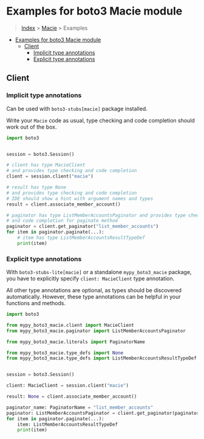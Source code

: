 <a id="examples-for-boto3-macie-module"></a>

# Examples for boto3 Macie module

> [Index](../README.md) > [Macie](./README.md) > Examples

- [Examples for boto3 Macie module](#examples-for-boto3-macie-module)
  - [Client](#client)
    - [Implicit type annotations](#implicit-type-annotations)
    - [Explicit type annotations](#explicit-type-annotations)

<a id="client"></a>

## Client

<a id="implicit-type-annotations"></a>

### Implicit type annotations

Can be used with `boto3-stubs[macie]` package installed.

Write your `Macie` code as usual, type checking and code completion should work
out of the box.

```python
import boto3


session = boto3.Session()

# client has type MacieClient
# and provides type checking and code completion
client = session.client("macie")

# result has type None
# and provides type checking and code completion
# IDE should show a hint with argument names and types
result = client.associate_member_account()

# paginator has type ListMemberAccountsPaginator and provides type checking
# and code completion for paginate method
paginator = client.get_paginator("list_member_accounts")
for item in paginator.paginate(...):
    # item has type ListMemberAccountsResultTypeDef
    print(item)
```

<a id="explicit-type-annotations"></a>

### Explicit type annotations

With `boto3-stubs-lite[macie]` or a standalone `mypy_boto3_macie` package, you
have to explicitly specify `client: MacieClient` type annotation.

All other type annotations are optional, as types should be discovered
automatically. However, these type annotations can be helpful in your functions
and methods.

```python
import boto3

from mypy_boto3_macie.client import MacieClient
from mypy_boto3_macie.paginator import ListMemberAccountsPaginator

from mypy_boto3_macie.literals import PaginatorName

from mypy_boto3_macie.type_defs import None
from mypy_boto3_macie.type_defs import ListMemberAccountsResultTypeDef


session = boto3.Session()

client: MacieClient = session.client("macie")

result: None = client.associate_member_account()

paginator_name: PaginatorName = "list_member_accounts"
paginator: ListMemberAccountsPaginator = client.get_paginator(paginator_name)
for item in paginator.paginate(...):
    item: ListMemberAccountsResultTypeDef
    print(item)
```
